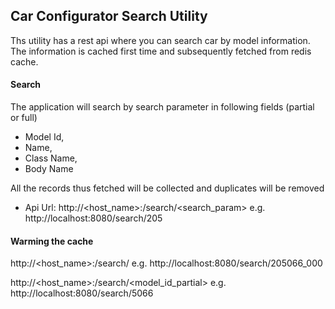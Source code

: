 ## Car Configurator Search Utility

Ths utility has a rest api where you can search car by model information. The information is cached first time 
and subsequently fetched from redis cache.

#### Search
The application will search by search parameter in following fields (partial or full)
- Model Id, 
- Name, 
- Class Name, 
- Body Name

All the records thus fetched will be collected and duplicates will be removed

- Api Url: http://<host_name>:<port>/search/<search_param>
e.g. http://localhost:8080/search/205

#### Warming the cache
http://<host_name>:<port>/search/<name>
e.g. http://localhost:8080/search/205066_000

http://<host_name>:<port>/search/<model_id_partial>
e.g. http://localhost:8080/search/5066